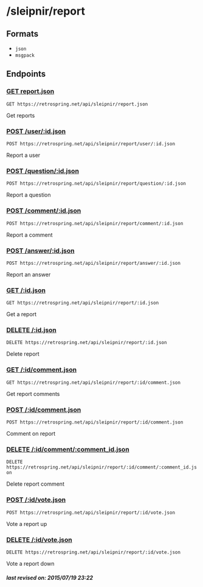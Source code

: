 # /sleipnir/report

## Formats

- `json`
- `msgpack`

## Endpoints

### [GET report.json](root/report.md)

`GET https://retrospring.net/api/sleipnir/report.json`

Get reports

### [POST /user/:id.json](report/user/:id.md)

`POST https://retrospring.net/api/sleipnir/report/user/:id.json`

Report a user

### [POST /question/:id.json](report/question/:id.md)

`POST https://retrospring.net/api/sleipnir/report/question/:id.json`

Report a question

### [POST /comment/:id.json](report/comment/:id.md)

`POST https://retrospring.net/api/sleipnir/report/comment/:id.json`

Report a comment

### [POST /answer/:id.json](report/answer/:id.md)

`POST https://retrospring.net/api/sleipnir/report/answer/:id.json`

Report an answer

### [GET /:id.json](report/:id.md)

`GET https://retrospring.net/api/sleipnir/report/:id.json`

Get a report

### [DELETE /:id.json](report/:id.md)

`DELETE https://retrospring.net/api/sleipnir/report/:id.json`

Delete report

### [GET /:id/comment.json](report/:id/comment.md)

`GET https://retrospring.net/api/sleipnir/report/:id/comment.json`

Get report comments

### [POST /:id/comment.json](report/:id/comment.md)

`POST https://retrospring.net/api/sleipnir/report/:id/comment.json`

Comment on report

### [DELETE /:id/comment/:comment_id.json](report/:id/comment/:comment_id.md)

`DELETE https://retrospring.net/api/sleipnir/report/:id/comment/:comment_id.json`

Delete report comment

### [POST /:id/vote.json](report/:id/vote.md)

`POST https://retrospring.net/api/sleipnir/report/:id/vote.json`

Vote a report up

### [DELETE /:id/vote.json](report/:id/vote.md)

`DELETE https://retrospring.net/api/sleipnir/report/:id/vote.json`

Vote a report down

##### last revised on: 2015/07/19 23:22
